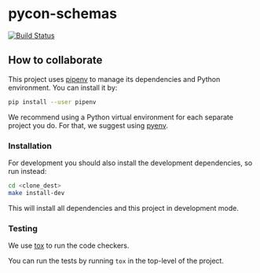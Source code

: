 # pycon-schemas

[![Build Status](https://travis-ci.org/PythonSanSebastian/pycon-schemas.svg?branch=master)](https://travis-ci.org/PythonSanSebastian/pycon-schemas)


## How to collaborate

This project uses [pipenv](https://pipenv.readthedocs.io) to manage its dependencies
and Python environment. You can install it by:

```bash
pip install --user pipenv
```

We recommend using a Python virtual environment for each separate project you do.
For that, we suggest using [pyenv](https://github.com/pyenv/pyenv-installer).

### Installation

For development you should also install the development dependencies,
so run instead:

```bash
cd <clone_dest>
make install-dev
```

This will install all dependencies and this project in development mode.

### Testing

We use [tox](https://tox.readthedocs.io/en/latest/) to run the code checkers.

You can run the tests by running `tox` in the top-level of the project.

